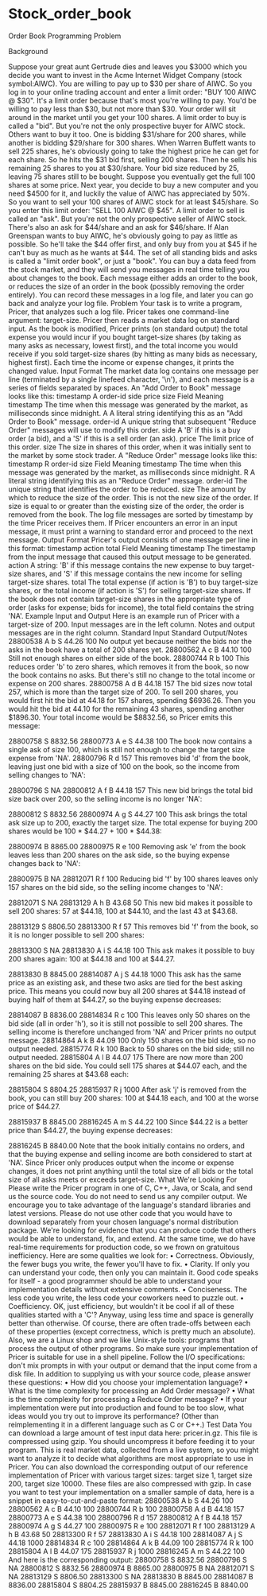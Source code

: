 # Stock_order_book

Order Book Programming Problem

Background

Suppose your great aunt Gertrude dies and leaves you $3000 which you decide you want to invest in the Acme Internet Widget Company (stock symbol:AIWC). You are willing to pay up to $30 per share of AIWC. So you log in to your online trading account and enter a limit order: "BUY 100 AIWC @ $30". It's a limit order because that's most you're willing to pay. You'd be willing to pay less than $30, but not more than $30. Your order will sit around in the market until you get your 100 shares. A limit order to buy is called a "bid". 
But you're not the only prospective buyer for AIWC stock. Others want to buy it too. One is bidding $31/share for 200 shares, while another is bidding $29/share for 300 shares. When Warren Buffett wants to sell 225 shares, he's obviously going to take the highest price he can get for each share. So he hits the $31 bid first, selling 200 shares. Then he sells his remaining 25 shares to you at $30/share. Your bid size reduced by 25, leaving 75 shares still to be bought. 
Suppose you eventually get the full 100 shares at some price. Next year, you decide to buy a new computer and you need $4500 for it, and luckily the value of AIWC has appreciated by 50%. So you want to sell your 100 shares of AIWC stock for at least $45/share. So you enter this limit order: "SELL 100 AIWC @ $45". A limit order to sell is called an "ask". 
But you're not the only prospective seller of AIWC stock. There's also an ask for $44/share and an ask for $46/share. If Alan Greenspan wants to buy AIWC, he's obviously going to pay as little as possible. So he'll take the $44 offer first, and only buy from you at $45 if he can't buy as much as he wants at $44. 
The set of all standing bids and asks is called a "limit order book", or just a "book". You can buy a data feed from the stock market, and they will send you messages in real time telling you about changes to the book. Each message either adds an order to the book, or reduces the size of an order in the book (possibly removing the order entirely). You can record these messages in a log file, and later you can go back and analyze your log file. 
Problem
Your task is to write a program, Pricer, that analyzes such a log file. Pricer takes one command-line argument: target-size. Pricer then reads a market data log on standard input. As the book is modified, Pricer prints (on standard output) the total expense you would incur if you bought target-size shares (by taking as many asks as necessary, lowest first), and the total income you would receive if you sold target-size shares (by hitting as many bids as necessary, highest first). Each time the income or expense changes, it prints the changed value.
Input Format
The market data log contains one message per line (terminated by a single linefeed character, '\n'), and each message is a series of fields separated by spaces. 
An "Add Order to Book" message looks like this: 
timestamp A order-id side price size
Field
Meaning
timestamp
The time when this message was generated by the market, as milliseconds since midnight.
A
A literal string identifying this as an "Add Order to Book" message.
order-id
A unique string that subsequent "Reduce Order" messages will use to modify this order.
side
A 'B' if this is a buy order (a bid), and a 'S' if this is a sell order (an ask). 
price
The limit price of this order.
size
The size in shares of this order, when it was initially sent to the market by some stock trader.
A "Reduce Order" message looks like this: 
timestamp R order-id size
Field
Meaning
timestamp
The time when this message was generated by the market, as milliseconds since midnight.
R
A literal string identifying this as an "Reduce Order" message.
order-id
The unique string that identifies the order to be reduced.
size
The amount by which to reduce the size of the order. This is not the new size of the order. If size is equal to or greater than the existing size of the order, the order is removed from the book.
The log file messages are sorted by timestamp by the time Pricer receives them. 
If Pricer encounters an error in an input message, it must print a warning to standard error and proceed to the next message. 
Output Format
Pricer's output consists of one message per line in this format: 
timestamp action total
Field
Meaning
timestamp
The timestamp from the input message that caused this output message to be generated.
action
A string: 'B' if this message contains the new expense to buy target-size shares, and 'S' if this message contains the new income for selling target-size shares. 
total
The total expense (if action is 'B') to buy target-size shares, or the total income (if action is 'S') for selling target-size shares.
If the book does not contain target-size shares in the appropriate type of order (asks for expense; bids for income), the total field contains the string 'NA'. 
Example Input and Output
Here is an example run of Pricer with a target-size of 200. Input messages are in the left column. Notes and output messages are in the right column. 
Standard Input
Standard Output/Notes
28800538 A b S 44.26 100
No output yet because neither the bids nor the asks in the book have a total of 200 shares yet.
28800562 A c B 44.10 100
Still not enough shares on either side of the book.
28800744 R b 100
This reduces order 'b' to zero shares, which removes it from the book, so now the book contains no asks. But there's still no change to the total income or expense on 200 shares.
28800758 A d B 44.18 157
The bid sizes now total 257, which is more than the target size of 200. To sell 200 shares, you would first hit the bid at 44.18 for 157 shares, spending $6936.26. Then you would hit the bid at 44.10 for the remaining 43 shares, spending another $1896.30. Your total income would be $8832.56, so Pricer emits this message: 

28800758 S 8832.56
28800773 A e S 44.38 100
The book now contains a single ask of size 100, which is still not enough to change the target size expense from 'NA'.
28800796 R d 157
This removes bid 'd' from the book, leaving just one bid with a size of 100 on the book, so the income from selling changes to 'NA':

28800796 S NA
28800812 A f B 44.18 157
This new bid brings the total bid size back over 200, so the selling income is no longer 'NA':

28800812 S 8832.56
28800974 A g S 44.27 100
This ask brings the total ask size up to 200, exactly the target size. The total expense for buying 200 shares would be 100 * $44.27 + 100 * $44.38:

28800974 B 8865.00
28800975 R e 100
Removing ask 'e' from the book leaves less than 200 shares on the ask side, so the buying expense changes back to 'NA': 

28800975 B NA
28812071 R f 100
Reducing bid 'f' by 100 shares leaves only 157 shares on the bid side, so the selling income changes to 'NA':

28812071 S NA
28813129 A h B 43.68 50
This new bid makes it possible to sell 200 shares: 57 at $44.18, 100 at $44.10, and the last 43 at $43.68. 

28813129 S 8806.50
28813300 R f 57
This removes bid 'f' from the book, so it is no longer possible to sell 200 shares: 

28813300 S NA
28813830 A i S 44.18 100
This ask makes it possible to buy 200 shares again: 100 at $44.18 and 100 at $44.27. 

28813830 B 8845.00
28814087 A j S 44.18 1000
This ask has the same price as an existing ask, and these two asks are tied for the best asking price. This means you could now buy all 200 shares at $44.18 instead of buying half of them at $44.27, so the buying expense decreases: 

28814087 B 8836.00
28814834 R c 100
This leaves only 50 shares on the bid side (all in order 'h'), so it is still not possible to sell 200 shares. The selling income is therefore unchanged from 'NA' and Pricer prints no output message. 
28814864 A k B 44.09 100
Only 150 shares on the bid side, so no output needed. 
28815774 R k 100
Back to 50 shares on the bid side; still no output needed. 
28815804 A l B 44.07 175
There are now more than 200 shares on the bid side. You could sell 175 shares at $44.07 each, and the remaining 25 shares at $43.68 each: 

28815804 S 8804.25
28815937 R j 1000
After ask 'j' is removed from the book, you can still buy 200 shares: 100 at $44.18 each, and 100 at the worse price of $44.27. 

28815937 B 8845.00
28816245 A m S 44.22 100
Since $44.22 is a better price than $44.27, the buying expense decreases: 

28816245 B 8840.00
Note that the book initially contains no orders, and that the buying expense and selling income are both considered to start at 'NA'. Since Pricer only produces output when the income or expense changes, it does not print anything until the total size of all bids or the total size of all asks meets or exceeds target-size. 
What We're Looking For
Please write the Pricer program in one of C, C++, Java, or Scala, and send us the source code. You do not need to send us any compiler output. We encourage you to take advantage of the language's standard libraries and latest versions. Please do not use other code that you would have to download separately from your chosen language's normal distribution package. 
We're looking for evidence that you can produce code that others would be able to understand, fix, and extend. At the same time, we do have real-time requirements for production code, so we frown on gratuitous inefficiency. Here are some qualities we look for: 
	•	Correctness. Obviously, the fewer bugs you write, the fewer you'll have to fix. 
	•	Clarity. If only you can understand your code, then only you can maintain it. Good code speaks for itself - a good programmer should be able to understand your implementation details without extensive comments. 
	•	Conciseness. The less code you write, the less code your coworkers need to puzzle out. 
	•	Coefficiency. OK, just efficiency, but wouldn't it be cool if all of these qualities started with a 'C'? Anyway, using less time and space is generally better than otherwise. 
Of course, there are often trade-offs between each of these properties (except correctness, which is pretty much an absolute). 
Also, we are a Linux shop and we like Unix-style tools: programs that process the output of other programs. So make sure your implementation of Pricer is suitable for use in a shell pipeline. Follow the I/O specifications: don't mix prompts in with your output or demand that the input come from a disk file. 
In addition to supplying us with your source code, please answer these questions: 
	•	How did you choose your implementation language? 
	•	What is the time complexity for processing an Add Order message? 
	•	What is the time complexity for processing a Reduce Order message? 
	•	If your implementation were put into production and found to be too slow, what ideas would you try out to improve its performance? (Other than reimplementing it in a different language such as C or C++.) 
Test Data
You can download a large amount of test input data here: pricer.in.gz. This file is compressed using gzip. You should uncompress it before feeding it to your program. This is real market data, collected from a live system, so you might want to analyze it to decide what algorithms are most appropriate to use in Pricer. 
You can also download the corresponding output of our reference implementation of Pricer with various target sizes: target size 1, target size 200, target size 10000. These files are also compressed with gzip. 
In case you want to test your implementation on a smaller sample of data, here is a snippet in easy-to-cut-and-paste format: 
28800538 A b S 44.26 100
28800562 A c B 44.10 100
28800744 R b 100
28800758 A d B 44.18 157
28800773 A e S 44.38 100
28800796 R d 157
28800812 A f B 44.18 157
28800974 A g S 44.27 100
28800975 R e 100
28812071 R f 100
28813129 A h B 43.68 50
28813300 R f 57
28813830 A i S 44.18 100
28814087 A j S 44.18 1000
28814834 R c 100
28814864 A k B 44.09 100
28815774 R k 100
28815804 A l B 44.07 175
28815937 R j 1000
28816245 A m S 44.22 100
And here is the corresponding output: 
28800758 S 8832.56
28800796 S NA
28800812 S 8832.56
28800974 B 8865.00
28800975 B NA
28812071 S NA
28813129 S 8806.50
28813300 S NA
28813830 B 8845.00
28814087 B 8836.00
28815804 S 8804.25
28815937 B 8845.00
28816245 B 8840.00
